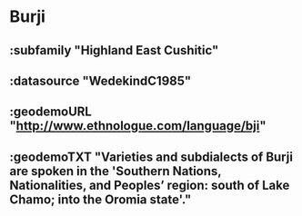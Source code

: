 # Burji


## :subfamily "Highland East Cushitic"

## :datasource "WedekindC1985"

## :geodemoURL "http://www.ethnologue.com/language/bji"

## :geodemoTXT "Varieties and subdialects of Burji are spoken in the  'Southern Nations, Nationalities, and Peoples’ region: south of Lake Chamo; into the Oromia state'."
